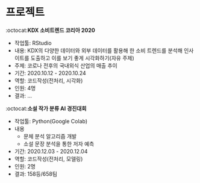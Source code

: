 # 프로젝트

:octocat:**KDX 소비트렌드 코리아 2020**
- 작업툴: RStudio
- 내용: KDX의 다양한 데이터와 외부 데이터를 활용해 한 소비 트렌드를 분석해 인사이트를 도출하고 이를 보기 좋게 시각화하기(자유 주제)
 - 주제: 코로나 전후의 국내외식 산업의 매출 추이
- 기간: 2020.10.12 - 2020.10.24
- 역할: 코드작성(전처리, 시각화)
- 인원: 4명
- 결과: ...


:octocat:**소설 작가 분류 AI 경진대회**
- 작업툴: Python(Google Colab)
- 내용
  - 문체 분석 알고리즘 개발
  - 소설 문장 분석을 통한 저자 예측
- 기간: 2020.12.03 - 2020.12.04
- 역할: 코드작성(전처리, 모델링)
- 인원: 2명
- 결과: 158등/658팀
